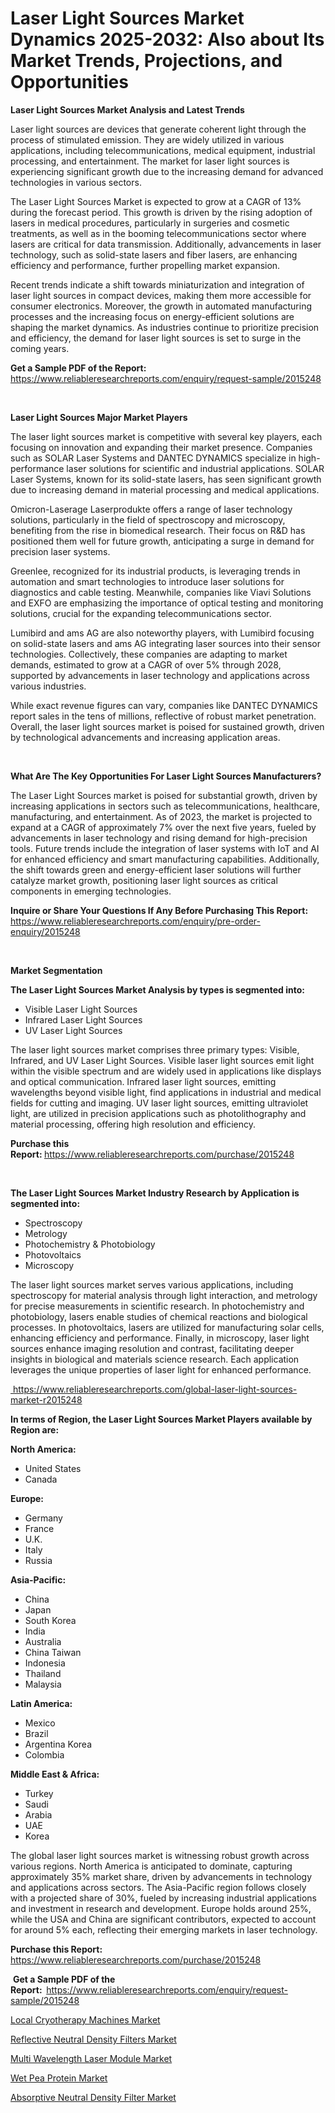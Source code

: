 <p><h1>Laser Light Sources Market Dynamics 2025-2032: Also about Its Market Trends, Projections, and Opportunities</h1></p><p><strong>Laser Light Sources Market Analysis and Latest Trends</strong></p>
<p><p>Laser light sources are devices that generate coherent light through the process of stimulated emission. They are widely utilized in various applications, including telecommunications, medical equipment, industrial processing, and entertainment. The market for laser light sources is experiencing significant growth due to the increasing demand for advanced technologies in various sectors. </p><p>The Laser Light Sources Market is expected to grow at a CAGR of 13% during the forecast period. This growth is driven by the rising adoption of lasers in medical procedures, particularly in surgeries and cosmetic treatments, as well as in the booming telecommunications sector where lasers are critical for data transmission. Additionally, advancements in laser technology, such as solid-state lasers and fiber lasers, are enhancing efficiency and performance, further propelling market expansion.</p><p>Recent trends indicate a shift towards miniaturization and integration of laser light sources in compact devices, making them more accessible for consumer electronics. Moreover, the growth in automated manufacturing processes and the increasing focus on energy-efficient solutions are shaping the market dynamics. As industries continue to prioritize precision and efficiency, the demand for laser light sources is set to surge in the coming years.</p></p>
<p><strong>Get a Sample PDF of the Report:&nbsp;</strong> <a href="https://www.reliableresearchreports.com/enquiry/request-sample/2015248?utm_campaign=33&utm_medium=2&utm_source=Github&utm_content=ia&utm_term=17012025&utm_id=laser-light-sources">https://www.reliableresearchreports.com/enquiry/request-sample/2015248</a></p>
<p>&nbsp;</p>
<p><strong>Laser Light Sources Major Market Players</strong></p>
<p><p>The laser light sources market is competitive with several key players, each focusing on innovation and expanding their market presence. Companies such as SOLAR Laser Systems and DANTEC DYNAMICS specialize in high-performance laser solutions for scientific and industrial applications. SOLAR Laser Systems, known for its solid-state lasers, has seen significant growth due to increasing demand in material processing and medical applications.</p><p>Omicron-Laserage Laserprodukte offers a range of laser technology solutions, particularly in the field of spectroscopy and microscopy, benefiting from the rise in biomedical research. Their focus on R&D has positioned them well for future growth, anticipating a surge in demand for precision laser systems.</p><p>Greenlee, recognized for its industrial products, is leveraging trends in automation and smart technologies to introduce laser solutions for diagnostics and cable testing. Meanwhile, companies like Viavi Solutions and EXFO are emphasizing the importance of optical testing and monitoring solutions, crucial for the expanding telecommunications sector.</p><p>Lumibird and ams AG are also noteworthy players, with Lumibird focusing on solid-state lasers and ams AG integrating laser sources into their sensor technologies. Collectively, these companies are adapting to market demands, estimated to grow at a CAGR of over 5% through 2028, supported by advancements in laser technology and applications across various industries.</p><p>While exact revenue figures can vary, companies like DANTEC DYNAMICS report sales in the tens of millions, reflective of robust market penetration. Overall, the laser light sources market is poised for sustained growth, driven by technological advancements and increasing application areas.</p></p>
<p>&nbsp;</p>
<p><strong>What Are The Key Opportunities For Laser Light Sources Manufacturers?</strong></p>
<p><p>The Laser Light Sources market is poised for substantial growth, driven by increasing applications in sectors such as telecommunications, healthcare, manufacturing, and entertainment. As of 2023, the market is projected to expand at a CAGR of approximately 7% over the next five years, fueled by advancements in laser technology and rising demand for high-precision tools. Future trends include the integration of laser systems with IoT and AI for enhanced efficiency and smart manufacturing capabilities. Additionally, the shift towards green and energy-efficient laser solutions will further catalyze market growth, positioning laser light sources as critical components in emerging technologies.</p></p>
<p><strong>Inquire or Share Your Questions If Any Before Purchasing This Report:</strong> <a href="https://www.reliableresearchreports.com/enquiry/pre-order-enquiry/2015248?utm_campaign=33&utm_medium=2&utm_source=Github&utm_content=ia&utm_term=17012025&utm_id=laser-light-sources">https://www.reliableresearchreports.com/enquiry/pre-order-enquiry/2015248</a></p>
<p>&nbsp;</p>
<p><strong>Market Segmentation</strong></p>
<p><strong>The Laser Light Sources Market Analysis by types is segmented into:</strong></p>
<p><ul><li>Visible Laser Light Sources</li><li>Infrared Laser Light Sources</li><li>UV Laser Light Sources</li></ul></p>
<p><p>The laser light sources market comprises three primary types: Visible, Infrared, and UV Laser Light Sources. Visible laser light sources emit light within the visible spectrum and are widely used in applications like displays and optical communication. Infrared laser light sources, emitting wavelengths beyond visible light, find applications in industrial and medical fields for cutting and imaging. UV laser light sources, emitting ultraviolet light, are utilized in precision applications such as photolithography and material processing, offering high resolution and efficiency.</p></p>
<p><strong>Purchase this Report:&nbsp;</strong><a href="https://www.reliableresearchreports.com/purchase/2015248?utm_campaign=33&utm_medium=2&utm_source=Github&utm_content=ia&utm_term=17012025&utm_id=laser-light-sources">https://www.reliableresearchreports.com/purchase/2015248</a></p>
<p>&nbsp;</p>
<p><strong>The Laser Light Sources Market Industry Research by Application is segmented into:</strong></p>
<p><ul><li>Spectroscopy</li><li>Metrology</li><li>Photochemistry & Photobiology</li><li>Photovoltaics</li><li>Microscopy</li></ul></p>
<p><p>The laser light sources market serves various applications, including spectroscopy for material analysis through light interaction, and metrology for precise measurements in scientific research. In photochemistry and photobiology, lasers enable studies of chemical reactions and biological processes. In photovoltaics, lasers are utilized for manufacturing solar cells, enhancing efficiency and performance. Finally, in microscopy, laser light sources enhance imaging resolution and contrast, facilitating deeper insights in biological and materials science research. Each application leverages the unique properties of laser light for enhanced performance.</p></p>
<p><a href="https://www.reliableresearchreports.com/global-laser-light-sources-market-r2015248?utm_campaign=33&utm_medium=2&utm_source=Github&utm_content=ia&utm_term=17012025&utm_id=laser-light-sources">&nbsp;https://www.reliableresearchreports.com/global-laser-light-sources-market-r2015248</a></p>
<p><strong>In terms of Region, the Laser Light Sources Market Players available by Region are:</strong></p>
<p>
    <p> <strong> North America: </strong>
        <ul>
            <li>United States</li>
            <li>Canada</li>
        </ul>
        </p> 
    <p> <strong> Europe: </strong>
        <ul>
            <li>Germany</li>
            <li>France</li>
            <li>U.K.</li>
            <li>Italy</li>
            <li>Russia</li>
        </ul>
        </p> 
    <p> <strong> Asia-Pacific: </strong>
        <ul>
            <li>China</li>
            <li>Japan</li>
            <li>South Korea</li>
            <li>India</li>
            <li>Australia</li>
            <li>China Taiwan</li>
            <li>Indonesia</li>
            <li>Thailand</li>
            <li>Malaysia</li>
        </ul>
        </p> 
    <p> <strong> Latin America: </strong>
        <ul>
            <li>Mexico</li>
            <li>Brazil</li>
            <li>Argentina Korea</li>
            <li>Colombia</li>
        </ul>
        </p> 
    <p> <strong> Middle East & Africa: </strong>
        <ul>
            <li>Turkey</li>
            <li>Saudi</li>
            <li>Arabia</li>
            <li>UAE</li>
            <li>Korea</li>
        </ul>
    </p>
    </p>
<p><p>The global laser light sources market is witnessing robust growth across various regions. North America is anticipated to dominate, capturing approximately 35% market share, driven by advancements in technology and applications across sectors. The Asia-Pacific region follows closely with a projected share of 30%, fueled by increasing industrial applications and investment in research and development. Europe holds around 25%, while the USA and China are significant contributors, expected to account for around 5% each, reflecting their emerging markets in laser technology.</p></p>
<p><strong>Purchase this Report: </strong><a href="https://www.reliableresearchreports.com/purchase/2015248?utm_campaign=33&utm_medium=2&utm_source=Github&utm_content=ia&utm_term=17012025&utm_id=laser-light-sources">https://www.reliableresearchreports.com/purchase/2015248</a></p>
<p>&nbsp;<strong>Get a Sample PDF of the Report:&nbsp;&nbsp;</strong><a href="https://www.reliableresearchreports.com/enquiry/request-sample/2015248?utm_campaign=33&utm_medium=2&utm_source=Github&utm_content=ia&utm_term=17012025&utm_id=laser-light-sources">https://www.reliableresearchreports.com/enquiry/request-sample/2015248</a></p>
<p><strong></strong></p>
<p><p><a href="https://github.com/JakirUddin651/Market-Research-Report-List-1/blob/main/local-cryotherapy-machines-market.md?utm_campaign=33&utm_medium=2&utm_source=Github&utm_content=ia&utm_term=17012025&utm_id=laser-light-sources">Local Cryotherapy Machines Market</a></p><p><a href="https://github.com/arnoldannice0/Market-Research-Report-List-1/blob/main/reflective-neutral-density-filters-market.md?utm_campaign=33&utm_medium=2&utm_source=Github&utm_content=ia&utm_term=17012025&utm_id=laser-light-sources">Reflective Neutral Density Filters Market</a></p><p><a href="https://github.com/bensemilia864/Market-Research-Report-List-1/blob/main/multi-wavelength-laser-module-market.md?utm_campaign=33&utm_medium=2&utm_source=Github&utm_content=ia&utm_term=17012025&utm_id=laser-light-sources">Multi Wavelength Laser Module Market</a></p><p><a href="https://github.com/gerdabatiskzv9/Market-Research-Report-List-1/blob/main/wet-pea-protein-market.md?utm_campaign=33&utm_medium=2&utm_source=Github&utm_content=ia&utm_term=17012025&utm_id=laser-light-sources">Wet Pea Protein Market</a></p><p><a href="https://github.com/justalichtenberger/Market-Research-Report-List-1/blob/main/absorptive-neutral-density-filter-market.md?utm_campaign=33&utm_medium=2&utm_source=Github&utm_content=ia&utm_term=17012025&utm_id=laser-light-sources">Absorptive Neutral Density Filter Market</a></p></p>